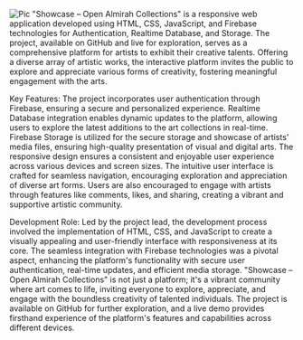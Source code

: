 ![Pic](https://github.com/jmlakshmisagar/ShowCase/assets/152427404/8e1735a3-a4d7-4de2-abfb-3706d832fd48)
"Showcase – Open Almirah Collections" 
is a responsive web application developed using HTML, CSS, JavaScript, and Firebase technologies for Authentication, Realtime Database, and Storage. The project, available on GitHub and live for exploration, serves as a comprehensive platform for artists to exhibit their creative talents. Offering a diverse array of artistic works, the interactive platform invites the public to explore and appreciate various forms of creativity, fostering meaningful engagement with the arts.

Key Features:
The project incorporates user authentication through Firebase, ensuring a secure and personalized experience. Realtime Database integration enables dynamic updates to the platform, allowing users to explore the latest additions to the art collections in real-time. Firebase Storage is utilized for the secure storage and showcase of artists' media files, ensuring high-quality presentation of visual and digital arts. The responsive design ensures a consistent and enjoyable user experience across various devices and screen sizes. The intuitive user interface is crafted for seamless navigation, encouraging exploration and appreciation of diverse art forms. Users are also encouraged to engage with artists through features like comments, likes, and sharing, creating a vibrant and supportive artistic community.

Development Role:
Led by the project lead, the development process involved the implementation of HTML, CSS, and JavaScript to create a visually appealing and user-friendly interface with responsiveness at its core. The seamless integration with Firebase technologies was a pivotal aspect, enhancing the platform's functionality with secure user authentication, real-time updates, and efficient media storage. "Showcase – Open Almirah Collections" is not just a platform; it's a vibrant community where art comes to life, inviting everyone to explore, appreciate, and engage with the boundless creativity of talented individuals. The project is available on GitHub for further exploration, and a live demo provides firsthand experience of the platform's features and capabilities across different devices.






